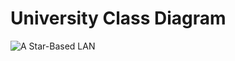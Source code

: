 # University Class Diagram
![A Star-Based LAN](https://user-images.githubusercontent.com/24279280/123545983-86e7bb80-d763-11eb-8c27-ad4fc74effb8.png)

